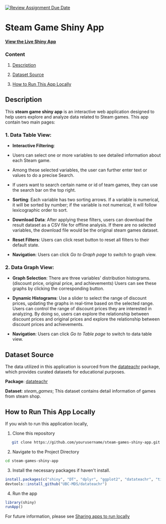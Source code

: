 [![Review Assignment Due Date](https://classroom.github.com/assets/deadline-readme-button-22041afd0340ce965d47ae6ef1cefeee28c7c493a6346c4f15d667ab976d596c.svg)](https://classroom.github.com/a/_WsouPuM)

# Steam Game Shiny App


#### [View the Live Shiny App]( https://zhili617.shinyapps.io/steam_games_shiny_app/)

### Content 

1. [Description](#description)
  
2. [Dataset Source](#dataset-source)
  
3. [How to Run This App Locally](#how-to-run-this-app-locally)
  

## Description
This **steam game shiny app** is an interactive web application designed to help 
users explore and analyze data related to Steam games. This app contain two main 
pages:

### 1. **Data Table View**:

* **Interactive Filtering**: 
 - Users can select one or more variables to see detailed information about each Steam game. 
 
 - Among these selected variables, the user can further enter text or values to do a precise Search.
 
 - If users want to search certain name or id of team games, they can use the search bar on the top right.

* **Sorting**: 
Each variable has two sorting arrows. If a variable is numerical, it will be sorted by number;
if the variable is not numerical, it will follow lexicographic order to sort.

* **Download Data**: 
After applying these filters, users can download the result dataset as a CSV file for offline analysis. 
If there are no selected variables, the download file would be the original steam games dataset.

* **Reset Filters**: 
Users can click reset button to reset all filters to their default state.

* **Navigation**: 
Users can click *Go to Graph page* to switch to graph view. 

### 2. **Data Graph View**:

* **Graph Selection**: 
There are three variables' distribution histograms. (discount price, original price, and achievements)
Users can see these graphs by clicking the corresponding button.

* **Dynamic Histograms**: 
Use a slider to select the range of discount prices, 
updating the graphs in real-time based on the selected range.
Users can control the range of discount prices they are interested in analyzing.
By doing so, users can explore the relationship between discount prices and original prices 
and explore the relationship between discount prices and achievements. 

* **Navigation**: 
Users can click *Go to Table page* to switch to data table view. 


## Dataset Source

The data utilized in this application is sourced from the [datateachr](https://github.com/UBC-MDS/datateachr.git) package, 
which provides curated datasets for educational purposes.

**Package**: [datateachr](https://github.com/UBC-MDS/datateachr.git)

**Dataset**: *steam_games*; This dataset contains detail information of games from steam shop.

## How to Run This App Locally

If you wish to run this application locally, 

1. Clone this repository
```bash
   git clone https://github.com/yourusername/steam-games-shiny-app.git
```

2. Navigate to the Project Directory
```bash
cd steam-games-shiny-app
```

3. Install the necessary packages if haven't install.
```r
install.packages(c("shiny", "DT", "dplyr", "ggplot2", "datateachr", "tidyverse", "devtools"))
devtools::install_github("UBC-MDS/datateachr")
```

4. Run the app
```r
library(shiny)
runApp()
```

For future information, please see [Sharing apps to run locally](https://shiny.posit.co/r/articles/share/deployment-local/)
  